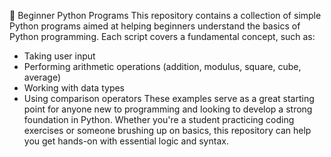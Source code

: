🐍 Beginner Python Programs
This repository contains a collection of simple Python programs aimed at helping beginners understand the basics of Python programming. Each script covers a fundamental concept, such as:
- Taking user input
- Performing arithmetic operations (addition, modulus, square, cube, average)
- Working with data types
- Using comparison operators
These examples serve as a great starting point for anyone new to programming and looking to develop a strong foundation in Python. Whether you're a student practicing coding exercises or someone brushing up on basics, this repository can help you get hands-on with essential logic and syntax.

